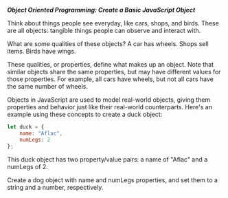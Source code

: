 ***Object Oriented Programming: Create a Basic JavaScript Object***

Think about things people see everyday, like cars, shops, and birds. These are all objects: tangible things people can observe and interact with.

What are some qualities of these objects? A car has wheels. Shops sell items. Birds have wings.

These qualities, or properties, define what makes up an object. Note that similar objects share the same properties, but may have different values for those properties. For example, all cars have wheels, but not all cars have the same number of wheels.

Objects in JavaScript are used to model real-world objects, giving them properties and behavior just like their real-world counterparts. Here's an example using these concepts to create a duck object:

```javascript
let duck = {
    name: "Aflac",
    numLegs: 2
};
```

This duck object has two property/value pairs: a name of "Aflac" and a numLegs of 2.

Create a dog object with name and numLegs properties, and set them to a string and a number, respectively.
